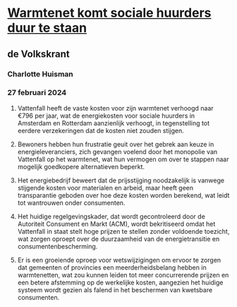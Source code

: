 # [Warmtenet komt sociale huurders duur te staan](https://advance.lexis.com/api/document?collection=news&id=urn:contentItem:6BDX-XMK1-JC8X-62KB-00000-00&context=1519360)
## de Volkskrant
### Charlotte Huisman
### 27 februari 2024

1. Vattenfall heeft de vaste kosten voor zijn warmtenet verhoogd naar €796 per jaar, wat de energiekosten voor sociale huurders in Amsterdam en Rotterdam aanzienlijk verhoogt, in tegenstelling tot eerdere verzekeringen dat de kosten niet zouden stijgen.

2. Bewoners hebben hun frustratie geuit over het gebrek aan keuze in energieleveranciers, zich gevangen voelend door het monopolie van Vattenfall op het warmtenet, wat hun vermogen om over te stappen naar mogelijk goedkopere alternatieven beperkt.

3. Het energiebedrijf beweert dat de prijsstijging noodzakelijk is vanwege stijgende kosten voor materialen en arbeid, maar heeft geen transparantie geboden over hoe deze kosten worden berekend, wat leidt tot wantrouwen onder consumenten.

4. Het huidige regelgevingskader, dat wordt gecontroleerd door de Autoriteit Consument en Markt (ACM), wordt bekritiseerd omdat het Vattenfall in staat stelt hoge prijzen te stellen zonder voldoende toezicht, wat zorgen oproept over de duurzaamheid van de energietransitie en consumentenbescherming.

5. Er is een groeiende oproep voor wetswijzigingen om ervoor te zorgen dat gemeenten of provincies een meerderheidsbelang hebben in warmtenetten, wat zou kunnen leiden tot meer concurrerende prijzen en een betere afstemming op de werkelijke kosten, aangezien het huidige systeem wordt gezien als falend in het beschermen van kwetsbare consumenten.